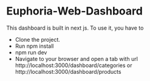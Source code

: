 # Euphoria-Web-Dashboard
This dashboard is built in next js. To use it, you have to
-  Clone the project.
-  Run npm install
-  npm run dev
-  Navigate to your browser and open a tab with url http://localhost:3000/dashboard/categories or http://localhost:3000/dashboard/products
